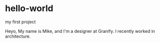 # hello-world
my first project

Heyo,
My name is Mike, and I'm a designer at Granify. I recently worked in architecture.
